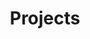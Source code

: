 ---
title: Projects
cms_exclude: true

cascade:
  - _target:
      kind: page
    params:
      show_breadcrumb: true

sections:
  - block: collection
    id: project
    content:
      title: Projects
      filters:
        folders:
          - project
    design:
      view: article-grid
      columns: 2
---